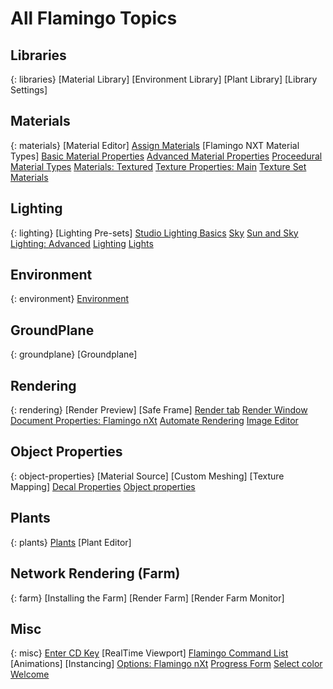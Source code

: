 ---
---

# All Flamingo Topics

## Libraries
{: libraries}
 [Material Library]
 [Environment Library]
 [Plant Library]
 [Library Settings]

## Materials
{: materials}
 [Material Editor]
 [Assign Materials](materials-tab.html)
 [Flamingo NXT Material Types]
 [Basic Material Properties](simple-material-properties.html)
 [Advanced Material Properties](advanced-material-properties-main.html) 
 [Proceedural Material Types](procedural-materials.html)
 [Materials: Textured](texture-properties-main.html) 
 [Texture Properties: Main](texture-properties-main.html) 
 [Texture Set Materials](texture-set-materials.html) 

## Lighting
{: lighting}
 [Lighting Pre-sets]
 [Studio Lighting Basics](studio-lighting-basics.html) 
 [Sky](sun-and-sky-tabs.html) 
 [Sun and Sky](sun-and-sky-tabs.html) 
 [Lighting: Advanced](lighting-advanced-tab.html) 
 [Lighting](lighting-tab.html) 
 [Lights](lights-tab.html) 

## Environment
{: environment}
 [Environment](environment-tab.html)

## GroundPlane
{: groundplane}
 [Groundplane]

## Rendering
{: rendering}
 [Render Preview]
 [Safe Frame]
 [Render tab](render-tab.html) 
 [Render Window](render-window.html) 
 [Document Properties: Flamingo nXt](documentproperties-flamingo.html) 
 [Automate Rendering](automate-rendering.html) 
 [Image Editor](image-editor.html) 

## Object Properties
{: object-properties}
 [Material Source]
 [Custom Meshing]
 [Texture Mapping]
 [Decal Properties](properties-decal.html) 
 [Object properties](properties-object.html) 

## Plants
{: plants}
 [Plants](plants.html)
 [Plant Editor]

## Network Rendering (Farm)
{: farm}
 [Installing the Farm]
 [Render Farm]
 [Render Farm Monitor]

## Misc
{: misc}
 [Enter CD Key](enter-cd-key.html)
 [RealTime Viewport] 
 [Flamingo Command List](flamingo-command-list.html) 
 [Animations]
 [Instancing]
 [Options: Flamingo nXt](options-flamingo.html) 
 [Progress Form](progress-form.html) 
 [Select color](select-color.html) 
 [Welcome](welcome.html) 

 
